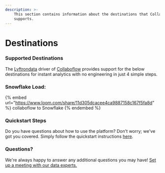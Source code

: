 ```yaml
---
description: >-
    This section contains information about the destinations that Collaboflow
    supports.
---
```


# Destinations

### Supported Destinations

The [Lyftrondata](https://www.lyftrondata.com/) driver of [Collaboflow](https://www.lyftrondata.com/integration/collaboflow/) provides support for the below destinations for instant analytics with no engineering in just 4 simple steps.

### Snowflake Load:

{% embed url="https://www.loom.com/share/11d305dcacee4ca9887158c167f5fa8d" %}
collaboflow to Snowflake
{% endembed %}

### Quickstart Steps

Do you have questions about how to use the platform? Don't worry; we've got you covered. Simply follow the quickstart instructions [here](../../../quickstart-steps.md).

### Questions? <a href="#questions" id="questions"></a>

We're always happy to answer any additional questions you may have! [Set up a meeting with our data experts.](https://www.lyftrondata.com/book-a-meeting/)
